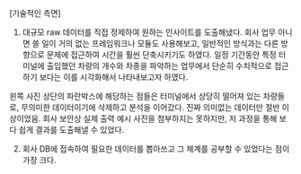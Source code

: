 [기술적인 측면]

1. 대규모 raw 데이터를 직접 정제하여 원하는 인사이트를 도출해냈다.
회사 업무 아니면 쓸 일이 거의 없는 프레임워크나 모듈도 사용해보고, 일반적인 방식과는 다른 방향으로 문제에 접근하여 시간을 훨씬 단축시키기도 하였다.
일정 기간동안 특정 터미널에 출입했던 차량의 개수와 차종을 파악하는 업무에서 단순히 수치적으로 접근하기 보다는 이를 시각화해서 나타내보고자 하였다.



왼쪽 사진 상단의 파란박스에 해당하는 점들은 터미널에서 상당히 떨어져 있는 차량들로, 무의미한 데이터이기에 삭제하고 분석을 이어갔다. 진짜 의미없는 데이터만 절반 이상이었음. 
회사 보안상 실제 출력 예시 사진을 첨부하지는 못하지만, 저 과정을 통해 보다 쉽게 결과를 도출해낼 수 있었다.


2. 회사 DB에 접속하여 필요한 데이터를 뽑아쓰고 그 체계를 공부할 수 있었다는 점이 가장 크다.
